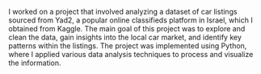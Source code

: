 I worked on a project that involved analyzing a dataset of car listings sourced from Yad2, a popular online classifieds platform in Israel, which I obtained from Kaggle. The main goal of this project was to explore and clean the data, gain insights into the local car market, and identify key patterns within the listings. The project was implemented using Python, where I applied various data analysis techniques to process and visualize the information.
